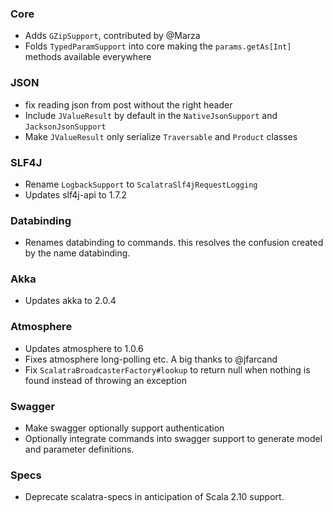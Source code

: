 ### Core
* Adds `GZipSupport`, contributed by @Marza
* Folds `TypedParamSupport` into core making the `params.getAs[Int]` methods available everywhere

### JSON
* fix reading json from post without the right header
* Include `JValueResult` by default in the `NativeJsonSupport` and `JacksonJsonSupport`
* Make `JValueResult` only serialize `Traversable` and `Product` classes

### SLF4J
* Rename `LogbackSupport` to `ScalatraSlf4jRequestLogging`
* Updates slf4j-api to 1.7.2

### Databinding
* Renames databinding to commands. this resolves the confusion created by the name databinding.

### Akka
* Updates akka to 2.0.4

### Atmosphere
* Updates atmosphere to 1.0.6
* Fixes atmosphere long-polling etc. A big thanks to @jfarcand
* Fix `ScalatraBroadcasterFactory#lookup` to return null when nothing is found instead of throwing an exception

### Swagger
* Make swagger optionally support authentication
* Optionally integrate commands into swagger support to generate model and parameter definitions.

### Specs
* Deprecate scalatra-specs in anticipation of Scala 2.10 support.


